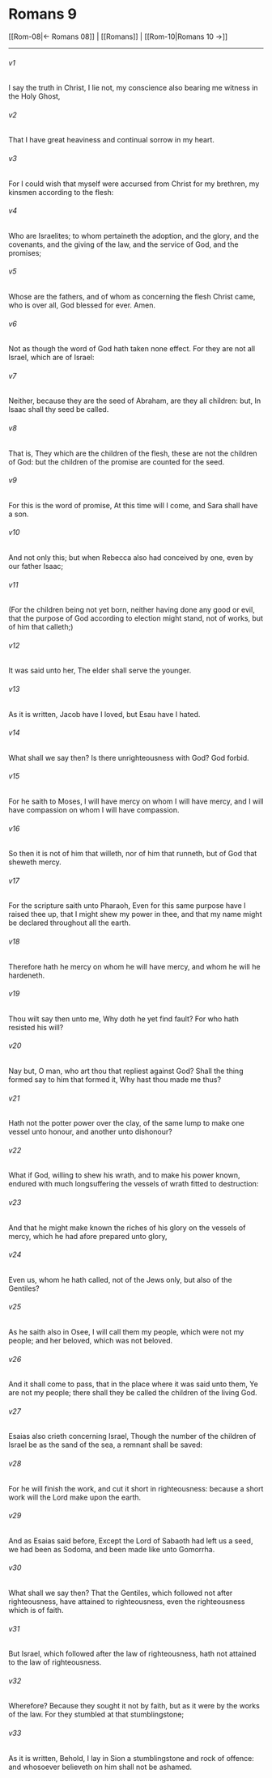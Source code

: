 # Romans 9

[[Rom-08|← Romans 08]] | [[Romans]] | [[Rom-10|Romans 10 →]]
***

###### v1
I say the truth in Christ, I lie not, my conscience also bearing me witness in the Holy Ghost,
###### v2
That I have great heaviness and continual sorrow in my heart.
###### v3
For I could wish that myself were accursed from Christ for my brethren, my kinsmen according to the flesh:
###### v4
Who are Israelites; to whom pertaineth the adoption, and the glory, and the covenants, and the giving of the law, and the service of God, and the promises;
###### v5
Whose are the fathers, and of whom as concerning the flesh Christ came, who is over all, God blessed for ever. Amen.
###### v6
Not as though the word of God hath taken none effect. For they are not all Israel, which are of Israel:
###### v7
Neither, because they are the seed of Abraham, are they all children: but, In Isaac shall thy seed be called.
###### v8
That is, They which are the children of the flesh, these are not the children of God: but the children of the promise are counted for the seed.
###### v9
For this is the word of promise, At this time will I come, and Sara shall have a son.
###### v10
And not only this; but when Rebecca also had conceived by one, even by our father Isaac;
###### v11
(For the children being not yet born, neither having done any good or evil, that the purpose of God according to election might stand, not of works, but of him that calleth;)
###### v12
It was said unto her, The elder shall serve the younger.
###### v13
As it is written, Jacob have I loved, but Esau have I hated.
###### v14
What shall we say then? Is there unrighteousness with God? God forbid.
###### v15
For he saith to Moses, I will have mercy on whom I will have mercy, and I will have compassion on whom I will have compassion.
###### v16
So then it is not of him that willeth, nor of him that runneth, but of God that sheweth mercy.
###### v17
For the scripture saith unto Pharaoh, Even for this same purpose have I raised thee up, that I might shew my power in thee, and that my name might be declared throughout all the earth.
###### v18
Therefore hath he mercy on whom he will have mercy, and whom he will he hardeneth.
###### v19
Thou wilt say then unto me, Why doth he yet find fault? For who hath resisted his will?
###### v20
Nay but, O man, who art thou that repliest against God? Shall the thing formed say to him that formed it, Why hast thou made me thus?
###### v21
Hath not the potter power over the clay, of the same lump to make one vessel unto honour, and another unto dishonour?
###### v22
What if God, willing to shew his wrath, and to make his power known, endured with much longsuffering the vessels of wrath fitted to destruction:
###### v23
And that he might make known the riches of his glory on the vessels of mercy, which he had afore prepared unto glory,
###### v24
Even us, whom he hath called, not of the Jews only, but also of the Gentiles?
###### v25
As he saith also in Osee, I will call them my people, which were not my people; and her beloved, which was not beloved.
###### v26
And it shall come to pass, that in the place where it was said unto them, Ye are not my people; there shall they be called the children of the living God.
###### v27
Esaias also crieth concerning Israel, Though the number of the children of Israel be as the sand of the sea, a remnant shall be saved:
###### v28
For he will finish the work, and cut it short in righteousness: because a short work will the Lord make upon the earth.
###### v29
And as Esaias said before, Except the Lord of Sabaoth had left us a seed, we had been as Sodoma, and been made like unto Gomorrha.
###### v30
What shall we say then? That the Gentiles, which followed not after righteousness, have attained to righteousness, even the righteousness which is of faith.
###### v31
But Israel, which followed after the law of righteousness, hath not attained to the law of righteousness.
###### v32
Wherefore? Because they sought it not by faith, but as it were by the works of the law. For they stumbled at that stumblingstone;
###### v33
As it is written, Behold, I lay in Sion a stumblingstone and rock of offence: and whosoever believeth on him shall not be ashamed. 
